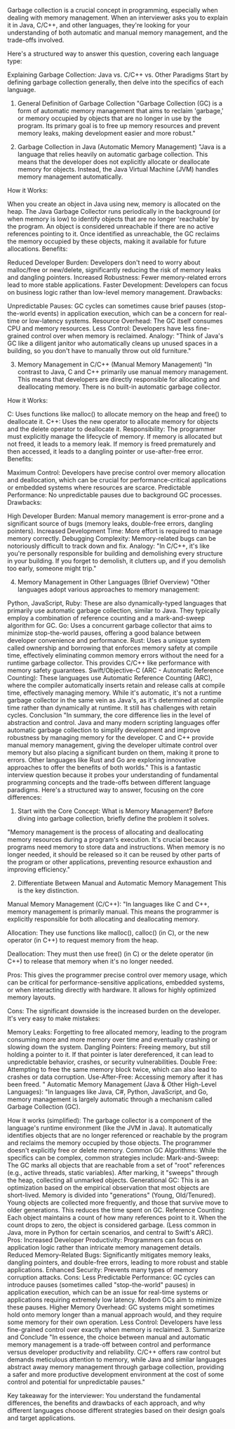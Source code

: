
Garbage collection is a crucial concept in programming, especially when dealing with memory management. When an interviewer asks you to explain it in Java, C/C++, and other languages, they're looking for your understanding of both automatic and manual memory management, and the trade-offs involved.

Here's a structured way to answer this question, covering each language type:

Explaining Garbage Collection: Java vs. C/C++ vs. Other Paradigms
Start by defining garbage collection generally, then delve into the specifics of each language.

1. General Definition of Garbage Collection
"Garbage Collection (GC) is a form of automatic memory management that aims to reclaim 'garbage,' or memory occupied by objects that are no longer in use by the program. Its primary goal is to free up memory resources and prevent memory leaks, making development easier and more robust."

2. Garbage Collection in Java (Automatic Memory Management)
"Java is a language that relies heavily on automatic garbage collection. This means that the developer does not explicitly allocate or deallocate memory for objects. Instead, the Java Virtual Machine (JVM) handles memory management automatically.

How it Works:

When you create an object in Java using new, memory is allocated on the heap.
The Java Garbage Collector runs periodically in the background (or when memory is low) to identify objects that are no longer 'reachable' by the program. An object is considered unreachable if there are no active references pointing to it.
Once identified as unreachable, the GC reclaims the memory occupied by these objects, making it available for future allocations.
Benefits:

Reduced Developer Burden: Developers don't need to worry about malloc/free or new/delete, significantly reducing the risk of memory leaks and dangling pointers.
Increased Robustness: Fewer memory-related errors lead to more stable applications.
Faster Development: Developers can focus on business logic rather than low-level memory management.
Drawbacks:

Unpredictable Pauses: GC cycles can sometimes cause brief pauses (stop-the-world events) in application execution, which can be a concern for real-time or low-latency systems.
Resource Overhead: The GC itself consumes CPU and memory resources.
Less Control: Developers have less fine-grained control over when memory is reclaimed.
Analogy: "Think of Java's GC like a diligent janitor who automatically cleans up unused spaces in a building, so you don't have to manually throw out old furniture."

3. Memory Management in C/C++ (Manual Memory Management)
"In contrast to Java, C and C++ primarily use manual memory management. This means that developers are directly responsible for allocating and deallocating memory. There is no built-in automatic garbage collector.

How it Works:

C: Uses functions like malloc() to allocate memory on the heap and free() to deallocate it.
C++: Uses the new operator to allocate memory for objects and the delete operator to deallocate it.
Responsibility: The programmer must explicitly manage the lifecycle of memory. If memory is allocated but not freed, it leads to a memory leak. If memory is freed prematurely and then accessed, it leads to a dangling pointer or use-after-free error.
Benefits:

Maximum Control: Developers have precise control over memory allocation and deallocation, which can be crucial for performance-critical applications or embedded systems where resources are scarce.
Predictable Performance: No unpredictable pauses due to background GC processes.
Drawbacks:

High Developer Burden: Manual memory management is error-prone and a significant source of bugs (memory leaks, double-free errors, dangling pointers).
Increased Development Time: More effort is required to manage memory correctly.
Debugging Complexity: Memory-related bugs can be notoriously difficult to track down and fix.
Analogy: "In C/C++, it's like you're personally responsible for building and demolishing every structure in your building. If you forget to demolish, it clutters up, and if you demolish too early, someone might trip."

4. Memory Management in Other Languages (Brief Overview)
"Other languages adopt various approaches to memory management:

Python, JavaScript, Ruby: These are also dynamically-typed languages that primarily use automatic garbage collection, similar to Java. They typically employ a combination of reference counting and a mark-and-sweep algorithm for GC.
Go: Uses a concurrent garbage collector that aims to minimize stop-the-world pauses, offering a good balance between developer convenience and performance.
Rust: Uses a unique system called ownership and borrowing that enforces memory safety at compile time, effectively eliminating common memory errors without the need for a runtime garbage collector. This provides C/C++ like performance with memory safety guarantees.
Swift/Objective-C (ARC - Automatic Reference Counting): These languages use Automatic Reference Counting (ARC), where the compiler automatically inserts retain and release calls at compile time, effectively managing memory. While it's automatic, it's not a runtime garbage collector in the same vein as Java's, as it's determined at compile time rather than dynamically at runtime. It still has challenges with retain cycles.
Conclusion
"In summary, the core difference lies in the level of abstraction and control. Java and many modern scripting languages offer automatic garbage collection to simplify development and improve robustness by managing memory for the developer. C and C++ provide manual memory management, giving the developer ultimate control over memory but also placing a significant burden on them, making it prone to errors. Other languages like Rust and Go are exploring innovative approaches to offer the benefits of both worlds."
This is a fantastic interview question because it probes your understanding of fundamental programming concepts and the trade-offs between different language paradigms. Here's a structured way to answer, focusing on the core differences:

1. Start with the Core Concept: What is Memory Management?
Before diving into garbage collection, briefly define the problem it solves.

"Memory management is the process of allocating and deallocating memory resources during a program's execution. It's crucial because programs need memory to store data and instructions. When memory is no longer needed, it should be released so it can be reused by other parts of the program or other applications, preventing resource exhaustion and improving efficiency."

2. Differentiate Between Manual and Automatic Memory Management
This is the key distinction.

Manual Memory Management (C/C++):
"In languages like C and C++, memory management is primarily manual. This means the programmer is explicitly responsible for both allocating and deallocating memory.

Allocation: They use functions like malloc(), calloc() (in C), or the new operator (in C++) to request memory from the heap.

Deallocation: They must then use free() (in C) or the delete operator (in C++) to release that memory when it's no longer needed.

Pros: This gives the programmer precise control over memory usage, which can be critical for performance-sensitive applications, embedded systems, or when interacting directly with hardware. It allows for highly optimized memory layouts.

Cons: The significant downside is the increased burden on the developer. It's very easy to make mistakes:

Memory Leaks: Forgetting to free allocated memory, leading to the program consuming more and more memory over time and eventually crashing or slowing down the system.
Dangling Pointers: Freeing memory, but still holding a pointer to it. If that pointer is later dereferenced, it can lead to unpredictable behavior, crashes, or security vulnerabilities.
Double Free: Attempting to free the same memory block twice, which can also lead to crashes or data corruption.
Use-After-Free: Accessing memory after it has been freed. "
Automatic Memory Management (Java & Other High-Level Languages):
"In languages like Java, C#, Python, JavaScript, and Go, memory management is largely automatic through a mechanism called Garbage Collection (GC).

How it works (simplified): The garbage collector is a component of the language's runtime environment (like the JVM in Java). It automatically identifies objects that are no longer referenced or reachable by the program and reclaims the memory occupied by those objects. The programmer doesn't explicitly free or delete memory.
Common GC Algorithms: While the specifics can be complex, common strategies include:
Mark-and-Sweep: The GC marks all objects that are reachable from a set of "root" references (e.g., active threads, static variables). After marking, it "sweeps" through the heap, collecting all unmarked objects.
Generational GC: This is an optimization based on the empirical observation that most objects are short-lived. Memory is divided into "generations" (Young, Old/Tenured). Young objects are collected more frequently, and those that survive move to older generations. This reduces the time spent on GC.
Reference Counting: Each object maintains a count of how many references point to it. When the count drops to zero, the object is considered garbage. (Less common in Java, more in Python for certain scenarios, and central to Swift's ARC).
Pros:
Increased Developer Productivity: Programmers can focus on application logic rather than intricate memory management details.
Reduced Memory-Related Bugs: Significantly mitigates memory leaks, dangling pointers, and double-free errors, leading to more robust and stable applications.
Enhanced Security: Prevents many types of memory corruption attacks.
Cons:
Less Predictable Performance: GC cycles can introduce pauses (sometimes called "stop-the-world" pauses) in application execution, which can be an issue for real-time systems or applications requiring extremely low latency. Modern GCs aim to minimize these pauses.
Higher Memory Overhead: GC systems might sometimes hold onto memory longer than a manual approach would, and they require some memory for their own operation.
Less Control: Developers have less fine-grained control over exactly when memory is reclaimed.
3. Summarize and Conclude
"In essence, the choice between manual and automatic memory management is a trade-off between control and performance versus developer productivity and reliability. C/C++ offers raw control but demands meticulous attention to memory, while Java and similar languages abstract away memory management through garbage collection, providing a safer and more productive development environment at the cost of some control and potential for unpredictable pauses."

Key takeaway for the interviewer: You understand the fundamental differences, the benefits and drawbacks of each approach, and why different languages choose different strategies based on their design goals and target applications.